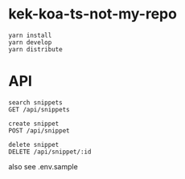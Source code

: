 # kek-koa-ts-not-my-repo

    yarn install
    yarn develop
    yarn distribute
 
# API
    search snippets
    GET /api/snippets
    
    create snippet
    POST /api/snippet
    
    delete snippet
    DELETE /api/snippet/:id
    
also see .env.sample
